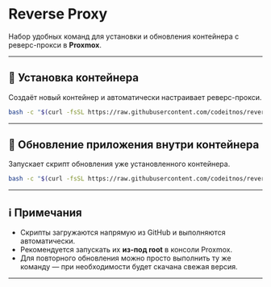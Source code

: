 # Reverse Proxy

Набор удобных команд для установки и обновления контейнера с реверс-прокси в **Proxmox**.

---

## 🚀 Установка контейнера

Создаёт новый контейнер и автоматически настраивает реверс-прокси.

```bash
bash -c "$(curl -fsSL https://raw.githubusercontent.com/codeitnos/reverse_proxy/refs/heads/master/install.sh)"
```

---

## 🔄 Обновление приложения внутри контейнера

Запускает скрипт обновления уже установленного контейнера.

```bash
bash -c "$(curl -fsSL https://raw.githubusercontent.com/codeitnos/reverse_proxy/refs/heads/master/update.sh)"
```

---

## ℹ️ Примечания

- Скрипты загружаются напрямую из GitHub и выполняются автоматически.
- Рекомендуется запускать их **из-под root** в консоли Proxmox.
- Для повторного обновления можно просто выполнить ту же команду — при необходимости будет скачана свежая версия.

---
